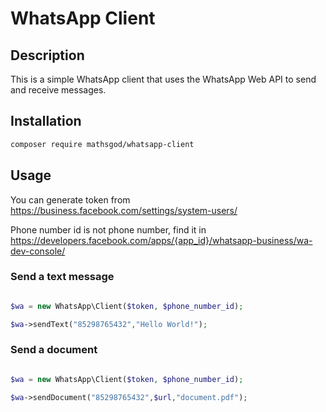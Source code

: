 # WhatsApp Client

## Description

This is a simple WhatsApp client that uses the WhatsApp Web API to send and receive messages.

## Installation

```bash
composer require mathsgod/whatsapp-client
```

## Usage
You can generate token from https://business.facebook.com/settings/system-users/

Phone number id is not phone number, find it in https://developers.facebook.com/apps/{app_id}/whatsapp-business/wa-dev-console/


### Send a text message
```php

$wa = new WhatsApp\Client($token, $phone_number_id);

$wa->sendText("85298765432","Hello World!");

```


### Send a document
```php

$wa = new WhatsApp\Client($token, $phone_number_id);

$wa->sendDocument("85298765432",$url,"document.pdf");

```